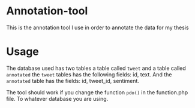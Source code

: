 # Annotation-tool #
This is the annotation tool I use in order to annotate the data for my thesis

# Usage #
The database used has two tables a table called `tweet` and a table called `annotated`
the `tweet` tables has the following fields: id, text. And the `annotated` table has the fields:
id, tweet_id, sentiment.

The tool should work if you change the function `pdo()` in the function.php file. To whatever database
you are using.
